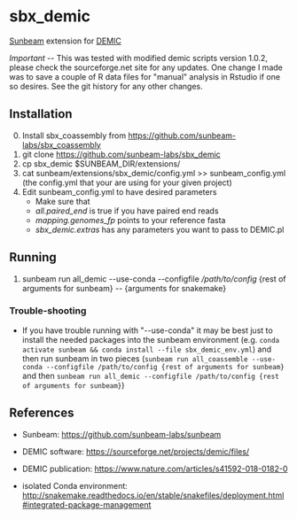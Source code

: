 # sbx_demic

[Sunbeam](https://github.com/sunbeam-labs/sunbeam) extension for [DEMIC](https://sourceforge.net/projects/demic/files/)

*Important* -- This was tested with modified demic scripts version 1.0.2, please check the sourceforge.net site for any updates. One change I made was to save a couple of R data files for "manual" analysis in Rstudio if one so desires. See the git history for any other changes.

## Installation

0. Install sbx_coassembly from https://github.com/sunbeam-labs/sbx_coassembly
1. git clone https://github.com/sunbeam-labs/sbx_demic
2. cp sbx_demic $SUNBEAM_DIR/extensions/
3. cat sunbeam/extensions/sbx_demic/config.yml >> sunbeam_config.yml (the config.yml that your are using for your given project)
4. Edit sunbeam_config.yml to have desired parameters
    - Make sure that
    - *all.paired_end* is true if you have paired end reads
    - *mapping.genomes_fp* points to your reference fasta
    - *sbx_demic.extras* has any parameters you want to pass to DEMIC.pl

## Running

1. sunbeam run all_demic --use-conda --configfile */path/to/config* {rest of arguments for sunbeam} -- {arguments for snakemake}

### Trouble-shooting

- If you have trouble running with "--use-conda" it may be best just to install the needed packages into the sunbeam environment (e.g. `conda activate sunbeam && conda install --file sbx_demic_env.yml`) and then run sunbeam in two pieces (`sunbeam run all_coassemble --use-conda --configfile /path/to/config {rest of arguments for sunbeam}` and then `sunbeam run all_demic --configfile /path/to/config {rest of arguments for sunbeam}`)

## References

- Sunbeam: https://github.com/sunbeam-labs/sunbeam

- DEMIC software: https://sourceforge.net/projects/demic/files/

- DEMIC publication: https://www.nature.com/articles/s41592-018-0182-0

- isolated Conda environment: http://snakemake.readthedocs.io/en/stable/snakefiles/deployment.html#integrated-package-management
